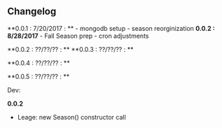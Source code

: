 ## Changelog

**0.0.1 : 7/20/2017 : **
	- mongodb setup
	- season reorginization
	**0.0.2 : 8/28/2017**
	- Fall Season prep
	- cron adjustments



**0.0.2 : ??/??/?? : **
**0.0.3 : ??/??/?? : **

**0.0.4 : ??/??/?? : **

**0.0.5 : ??/??/?? : **


Dev:

**0.0.2**
- Leage: new Season() constructor call
